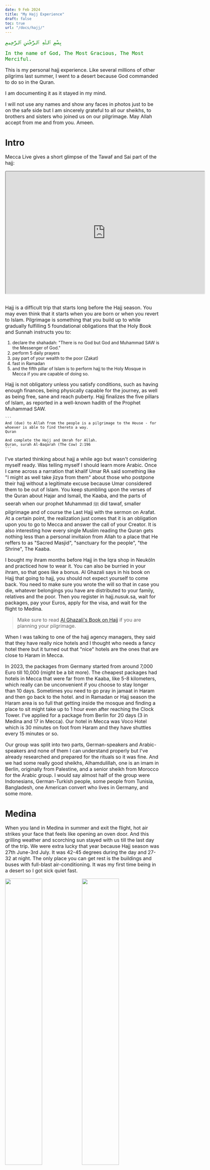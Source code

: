 ```yaml
---
date: 9 Feb 2024
title: "My Hajj Experience"
draft: false
toc: true
url: "/docs/hajj/"
---
```



<style>

body p {
	text-align: left !important;
	font-size: 16px !important;
}

iframe {
  display: block;
  margin-left: auto;
  margin-right: auto;
}

vid iframe {
	width: 650px;
	height: 400px;
	border-radius: 4px;
  }
  
  /* Media query for screens with a maximum width of 768px (typical for mobile screens) */
  @media (max-width: 768px) {
	vid iframe {
	  max-width: 600px; /* Maintain full width for mobile screens */
	  width:100% !important;
	  margin: 5px; /* Adjust for smaller screens */
	}
  }


  @keyframes tonext {
	75% {
	  left: 0;
	}
	95% {
	  left: 100%;
	}
	98% {
	  left: 100%;
	}
	99% {
	  left: 0;
	}
  }
  
  @keyframes tostart {
	75% {
	  left: 0;
	}
	95% {
	  left: -300%;
	}
	98% {
	  left: -300%;
	}
	99% {
	  left: 0;
	}
  }
  
  @keyframes snap {
	96% {
	  scroll-snap-align: center;
	}
	97% {
	  scroll-snap-align: none;
	}
	99% {
	  scroll-snap-align: none;
	}
	100% {
	  scroll-snap-align: center;
	}
  }

  .image-row {
  display: flex !important;
  justify-content: center; /* Center the images horizontally */
  gap: 10px; /* Space between the images */
}

.image-row img {
  display: flex !important;
  max-width: 100%; /* Ensure the images are responsive */
  height: auto;
}

</style>

<div style="font-family: Consolas, sfmono-regular, monospace !important; color: green;">
<div dir="rtl" lang="ar">

بِسْمِ ٱللَّٰهِ ٱلرَّحْمَٰنِ ٱلرَّحِيمِ

</div>

In the name of God, The Most Gracious, The Most Merciful. </div>

This is my personal hajj experience. Like several millions of other pilgrims last summer, I went to a desert because God commanded to do so in the Quran. 

I am documenting it as it stayed in my mind. 

I will not use any names and show any faces in photos just to be on the safe side but I am sincerely grateful to all our sheikhs, to brothers and sisters who joined us on our pilgrimage. May Allah accept from me and from you. Ameen.

# Intro

Mecca Live gives a short glimpse of the Tawaf and Sai part of the hajj:

<vid>
	<iframe
	  src="https://www.youtube.com/embed/moQtMet7F7w?autoplay=1&mute=1&si=xKbnS9JQfIx0wB_F"
	  allow="autoplay"
	></iframe>
</vid>
</br>

Hajj is a difficult trip that starts long before the Hajj season. You may even think that it starts when you are born or when you revert to Islam. Pilgrimage is something that you build up to while gradually fulfilling 5 foundational obligations that the Holy Book and Sunnah instructs you to: 
1. declare the shahadah: "There is no God but God and Muhammad SAW is the Messenger of God."
2. perform 5 daily prayers
3. pay part of your wealth to the poor (Zakat)
4. fast in Ramadan
5. and the fifth pillar of Islam is to perform hajj to the Holy Mosque in Mecca if you are capable of doing so.

Hajj is not obligatory unless you satisfy conditions, such as having enough finances, being physically capable for the journey, as well as being free, sane and reach puberty. Hajj finalizes the five pillars of Islam, as reported in a well-known hadith of the Prophet Muhammad SAW.

	```
	And (due) to Allah from the people is a pilgrimage to the House - for whoever is able to find thereto a way.
	Quran

	And complete the Hajj and Umrah for Allah.
	Quran, surah Al-Baqarah (The Cow) 2:196
	```

I've started thinking about hajj a while ago but wasn't considering myself ready. Was telling myself I should learn more Arabic. Once I came across a narration that khalif Umar RA said something like "I might as well take jizya from them" about those who postpone their hajj without a legitimate excuse because Umar considered them to be out of Islam. You keep stumbling upon the verses of the Quran about Hajar and Ismail, the Kaaba, and the parts of seerah when our prophet Muhammad ﷺ   did tawaf, smaller pilgrimage and of course the Last Hajj with the sermon on Arafat. At a certain point, the realization just comes that it is an obligation upon you to go to Mecca and answer the call of your Creator. It is also interesting how every single Muslim reading the Quran gets nothing less than a personal invitaion from Allah to a place that He reffers to as "Sacred Masjid", "sanctuary for the people", "the Shrine", The Kaaba.

I bought my ihram months before Hajj in the Iqra shop in Neuköln and practiced how to wear it. You can also be burried in your ihram, so that goes like a bonus. Al Ghazali says in his book on Hajj that going to hajj, you should not expect yourself to come back. You need to make sure you wrote the will so that in case you die, whatever belongings you have are distributed to your family, relatives and the poor. Then you register in hajj.nusuk.sa, wait for packages, pay your Euros, apply for the visa, and wait for the flight to Medina.

> Make sure to read [Al Ghazali's Book on Hajj](https://ia800901.us.archive.org/27/items/202247858ImamGhazaliOnTheSecretsOfHajj/202247858-Imam-Ghazali-on-the-Secrets-of-Hajj.pdf) if you are planning your pilgrimage.

When I was talking to one of the hajj agency managers, they said that they have really nice hotels and I thought who needs a fancy hotel there but it turned out that "nice" hotels are the ones that are close to Haram in Mecca.

In 2023, the packages from Germany started from around 7,000 Euro till 10,000 (might be a bit more). The cheapest packages had hotels in Mecca that were far from the Kaaba, like 5-8 kilometers, which really can be unconvenient if you choose to stay longer than 10 days. Sometimes you need to go pray in jamaat in Haram and then go back to the hotel. and in Ramadan or Hajj season the Haram area is so full that getting inside the mosque and finding a place to sit might take up to 1 hour even after reaching the Clock Tower. I've applied for a package from Berlin for 20 days (3 in Medina and 17 in Mecca). Our hotel in Mecca was Voco Hotel which is 30 minutes on foot from Haram and they have shuttles every 15 minutes or so.

Our group was split into two parts, German-speakers and Arabic-speakers and none of them I can understand properly but I've already researched and prepared for the rituals so it was fine. And we had some really good sheikhs, Alhamdulillah, one is an imam in Berlin, originally from Palestine, and a senior sheikh from Morocco for the Arabic group. I would say almost half of the group were Indonesians, German-Turkish people, some people from Tunisia, Bangladesh, one American convert who lives in Germany, and some more.

# Medina

When you land in Medina in summer and exit the flight, hot air strikes your face that feels like opening an oven door. And this grilling weather and scorching sun stayed with us till the last day of the trip. We were extra lucky that year because Hajj season was 27th June-3rd July. It was 42-45 degrees during the day and 27-32 at night. The only place you can get rest is the buildings and buses with full-blast air-conditioning. It was my first time being in a desert so I got sick quiet fast.

<img width=49% src="./images/medina-temp.jpg">    <img width=49% src="./images/mecca-temp.jpg">

I have few photos because it is not the right place and time to relax and enjoy what you see. I just took some photos mostly to send to my parents.

Our hotel in Medina was right beside Prophet Muhammad's ﷺ  Mosque and the first thing I saw from the window of my room was a giant construction site on the new wing of the Haram area and the famous umbrellas protecting Muslims under their shade.

Another thing you notice is the portraits of the kings on the walls and the logo of "Vision 2030" is absolutely everywhere, on the uniform of masjid workers, on the construction fences and even on Zam-Zam water bottles. Literally the half of Medina is under construction. 

<img src="./images/medina-construction.jpg">

They are destroying the whole blocks with old houses, even destroying the mountains stone by stone and building new hotels everywhere. In 10 years, if they finish the constructions, Medina will be unrecognizable. As I understand, "Vision 2030" is an attempt of MBS to make Saudi Arabia less-dependent on oil. Saudi is trying to get more investors' money from abroad, making the Arabia attractive to average European and American tourists by building skyscrapers, selling alcohol, inviting dj's, Shakira and throwing big pathetic music festivals. As Sami Hamdi says, the thinking of MBS might be right but the way he is trying to reach that goal contradicts what the Quran and Sunnah says. I personally think following the path of Dubai is a serious mistake. Yes, there are a lot of investment opportunities, people do buy apartments there but what are these places turning into afterwards? I saw recently a group where a Russian-speaking real estate agency was advertising to buy apartments in a new complex near Dubai in an emirate that will have "the first casino!". May Allah protect our holy lands.

They indeed did a good attempt to make the planning and infrastructure of Mecca and Medina safe and comfortable. At least it is much better than before the times where there were fatal stampede. 3-4 million people gathered in one place to do the same thing is a hard crowd to guide. And if people in the Haram areas were not Muslims and they had other goals in mind, the place could get really chaotic. When it comes to skyscrapers and mega projects like the Neom line city, they of course does little sense with all the hunger and poverty in Yemen and African countries in constant tribal wars funded by multiple "civilized" countries in order to be able to buy rear metals for a cheap price.

Another thing that catches the mind of people from a non-Arab country is that everyone calls you "hajji". Every security guard, every hotel worker, merchant, the cleaners of Haram from Philippines, for them we are just one of the millions of hajjis and hajjas came to their workplace. You would think that the title "hajji" should be used only to those who performed hajj but it was interesting for me to learn that it is used all throughout the year, in any season. And you think about how in the old days the tribe of Quraish from Banu Ismail was responsible for feeding and accomodating the pilgrims way before the prophet Muhammad ﷺ   was born. And now, probably all the Quraish people are rich and all these workers are brought from the poorest countries. 

I've learned recently that the Ottomans were building Hejaz railways to connect Istanbul and Mecca. Sadly due to WWI and then the collapse of the latest khalifate, the project was abandoned. The railways from Damascus to Medina however were already built by then and, as I understand, still in service.

The roads in Medina are named after the sahabis. It is so different when you walk on the Abu Dharr Al-Ghifari, Ali ibn Abu Talib street, and then of course you see the roads named after the kings of modern times.

# The Mosque of the Prophet Muhammad ﷺ   (Masjid Al-Nabawi)

<img src="./images/masjid-an-nabawi.jpg">

Medina is schoen. It is so nice and relaxing in Medina. There is Allah's blessing in the atmosphere and always reminded me of the hadith when Abu Bakr was sick in Medina and wrote a poem about their home Mecca, the prophet Muhammad SAW made dua asking Allah to make Medina more enjoyable than Mecca for muhajireen. and I feel bad for telling the hadith in my own words because imam Malik would make wudhu, put on good clothes, apply perfume, take a sitting position and only then narrate a hadith to the asker.

<div class="image-row">

<img src="./images/medina-night.jpg"><img src="./images/medina-umbrellas.jpg">

</div>
It feels really weird to wear European clothes in Medina and Mecca. So, on the first day, you go shopping for some jalabeyas in the shops nearby the Haram. You definitely better do all your shopping here in Medina because it is cheaper maybe by 20-30% (acc to my estimations), and secondly, in Mecca, there is no time for shopping, you go there and have to do your job.

The people of Yemen used to come for Hajj and used not to bring enough provisions with them and used to say that they depend on Allah. On their arrival in Medina they used to beg the people, and so Allah revealed, "And take a provision (with you) for the journey, but the best provision is the fear of Allah." (2.197).

Bukhari, Volume 2, Book 26, Number 598

<img src="./images/medina-cats.jpg">

Local desert cats have long legs and look really thin. Usually hiding in the shadows. Other than cats, I've seen only pigeons, doves and crickets; eagles in Mecca and camels here and there on the way to Mecca. Some kind of locusts were flying in swarms around Haram lamps. Probably insects are attracted by cool air and moisture from pulverizers in the Haram area. I've prayed several times on the roof of Masjid Al Haram in Mecca and in the morning and after maghrib, there were birds flying above the mosque. There was no time to look for local animals though.

<img src="./images/uhud.jpg">

We also went to the mount of Uhud. The place where the prophetﷺ   was wounded, the place where Hamza died. Talha ibn UbaydAllah is one of my favorite sahabis. And Uhud is the place where Talha carved his name in the hadiths when he protected the prophetﷺ   from arrows with his own body while most of the Muslim army fled. Abu Bakr said that the battle of Uhud was "the day of Talha". It was interesting to be there after reading about the battle of Uhud from the seerah of the prophet Muhammad ﷺ  .

# Bus from Medina to Mecca

	[22:26-27] We appointed Abraham to establish the Shrine: "You shall not idolize any other god beside Me, and purify My shrine for those who visit it, those who live near it, and those who bow and prostrate. "And proclaim that the people shall observe Hajj pilgrimage.* They will come to you walking or riding on various exhausted (means of transportation). They will come from the farthest locations."

On the road to Mecca there were 4-5 control check points where they count people in the bus. My friend said they are making sure there are no non-Muslims. Sometimes they would give us a bottle of Zam-Zam. Don't drink it though, keep it as a gift.

On the way to Mecca we chanted Labaik Allahuma Labaik for some time. I still get shivers when I hear Labaik. And we stopped to pray Maghrib in the middle of nowhere in the desert. There was only one mosque and a couple of buildings. and a red sunset.

# Umrah

Before I went on this journey, I've spent almost a year researching, reading about the rituals, training to wear ihram, etc. What I did not expect was that the Mecca itself would blow my mind so hard that I did my first umrah in a shocked state.

As I said, it was my first time in Mecca and my first impression of Mecca was absolutely shocking. 

<img src="./images/clock-tower-night.jpg">

Mecca is also in the middle of nowhere. It is just a desert with rocky hills. If the Kaaba was somewhere in a city with a sea shore or a nice weather, people could easily turn it into a horrible tourist trap. It's turning into one right now despite being in the middle of the Saudi desert. If there was no Zamzam, there would be no water to drink. If this place was not predestined by God to become a sacred place of worship and a pilgrimage destination, hardly anyone would decide to settle in there by his own will.

After a long bus ride, we arrived at the hotel probably at around midnight, took a shower and went to perform the umrah right away. I've decided to go with the group to be on the safe side. Along the way there were crowds and crowds of sweaty Muslims from all over the world going towards or from the Haram. The scenes of poor large groups of African brothers and sisters sleeping and eating on the ground shook me. And step by step getting through the crowd we were approaching the Haram area. It was difficult to raise my head to see where the Clock Tower ends and walk at the same time. I remember it well. It was noisy and my ear functions started to kind of shut off, the sounds felt weirdly muffled. Security guards and men in ihram everywhere. We entered through the nearest gates, I think it was Bab Al-Salam. After some time sheikh told us to look down and slowly raise our eyes to see the Kaaba for the first time and make a dua. 

Everybody who've been there knows how it feels to do the tawaf around the Kaaba. I used to watch Mecca Live sometimes and on the screen with the smooth Quran recitation of Al Meaqli, the Tawaf on the screen looks so calm and relaxing. In reality, the first time it was the total opposite, there is so much chaos on the ground floor. But soon you start to adjust and just follow the flow. Our sheikh guided us, we tried to keep the group together and surround the women of the group to keep them safer.

<img src="./images/kaaba-after-tawaf.jpg">

After finishing the 7 rounds around the Kaaba, we prayed behind Maqam Ibrahim, and drank some Zamzam. That was a good Zamzam. Alhamdulillah.

We did the sai between Safa and Marwa I think on the 2 floor and I don't quiet remember how it was. Remember only stopping to make dua after reaching each hill and jogging on green lights.

It all took probably around 3 hours. After finishing the rituals, while we were getting out of Haram, the athan started. So we prayed Fajr. People were exhausted. We went into a building with shops that were fully working even though it was about 4am and got our heads shaved. Our sheikhs said don't pay more than 10 Riyals. The rest I don't remember, I just remember the soothing morning and I still hasn't recovered from the shock. We reached the hotel, washed ourselves and fell into our beds.

# Waiting for Hajj to Start

After performing Umrah we still had almost a week before the beginning of Hajj. These days everybody spends of course going to Haram to pray and back. I was thinking about my parents a lot. I would call them while walking to Haram and show them the rivers of Muslim people. Being from a small town in Tatarstan, even after moving to Europe I couldn't imagine to myself until recently that someday God will lead me to the streets of Mecca swarming with pilgrims. The crowds of Muslims from all over the world, fever, and +45 degress were messing my thoughts. Of course you know that there are hundreds and hundreds millions of practicing Muslims but when you see them all together in one place in same clothes, Asian, African, European, Arab, they are all there. The concentration of Muslims who does not have any other job than going to pray to Haram and back was hard to digest for my brain. It was interesting that my skin didn't get even slightly sunburned even though I didn't use sunscreen.

A few days after Umrah I got sick. Probably was the reaction of my body to what was happening around and the AC. By the end of hajj, almost everyone I knew got sick. and 80% of people were coughing. At the beginning I was happy that I got sick before the Hajj date thinking that I will recover before Mina but I was sick till the very end of the trip. I knew that everybody gets sick there but I didn't expect it to last that long.

In Mecca, you see a lot of things that you might not agree nor understand. My friend said all these tourists, shops, Risa chickens, AC'ed buses, fumes, plastc bottle trash are part of the test now. So, in the old days the whole journey was dangerous and was only for people with a certain level of money, preparation and determnitaion. Now you hop on a plane and an air-conditined bus drives you to a fancy hotel with golden-colored elevators and served meals from chef. And on the way to Kaaba you pass by your poorest brothers sitting on stone, eating rice in the middle of the road. It ovewhelms you and you need extra time to digest what you see.

# Mina

Hajj starts when you leave for Mina. There are some things that I would do differently if I wasn't feverish and if it wasn't my first time in Mecca. One of the things would definitely be to go to Mina on your own without a group. The distance between Haram and EU and American tents in Mina is about 12-13km. Mina itself is a tent "city". and the main thing that bothered me was that after 3.5 hour walk in the crowds in +40-45-degree heat under the sun it would be difficult to find your tent. Every tent looks the same. Also, if you decide to walk give your bag with belongings to brothers in your group, take the minimum on your back. Don't forget water, put on sunscreen, sunglasses, make sure your sandals are soft and comfortable, etc. 

<img src="./images/hajj-rites-map.jpg"><img src="./images/camps-in-mina.jpg"><img src="./images/mina-tent-city.jpg">

Took the pic from [here](https://theislamicinformation.com/news/saudi-arabia-allocated-mina-camps-hajj-2022/) and [here](https://hajjumrahplanner.com/mina/).

Our hotel-roommate in Mecca did all the distance on his own feet and he was 60. I've decided to be on the safe side and save my energy for the Day of Arafat so we took a bus with the group. It should be a totally different feeling when you do all the distances on your feet.

Inside of the tents in Mina might be different according to the country. As I understand, some tents don't even have the carpets. Tents of groups from EU and Americas are behind the slaughterhouses. Google Maps actually shows to which country the tents belong to, a really helpful feature. Inside the tent we lived about 100men. In our tents we had somekind of 50-cm wide mattress that you can convert to a sitting pillow. The place was pretty tight and if when I lay on my back my shoulders would touch my neighbors. When it was time for praying we would fold our mattresses to pray in jamaat. Tents have ACs and it is the only way for Europeans not to get melted.

There was a kitchen where they served food 3 times a day. There are shower facilities combined with toilets that were almost always crowded. On the rush our before prayer or before Arafat you need to wait for 3-5 people who use the bathroom and the shower before you.

Our group sheikhs made a lecture about Arafat and we stayed there the first night.
and slept to get some energy for the main day.

# Arafat

The Prophet Muhammadﷺ   said in a famous Hadith in Tirmidhi: "Hajj is Arafat". So, this is the day. We prayed Fajr, Takbir At-Tashrik and the Talbiyah, had breakfast and started lining up to wait for your turn to take ghusl. I remember my Bengali friend said "Get ready. For this is the most important day of our lives." It is the Day.

We went to Arafat.

Everything you do in Medina and Mecca is building up to this moment. We had a large tent with water supplies and AC. So we started waiting for Dhuhr. There are showers in Arafat but there are more open than in Mina. We made wudhu and prayed shortened and combined Dhuhr and Asr in jamaat. Our Moroccan sheikh made a long nice dua. People were weeping. So after the collective prayer starts the main part of Arafat. THE STANDING. You just stand and make all your prepared dua and then make improvised sincere duas, then you make some salah and make dua again. Again and again. I don't remember exactly what happened there to be honest. Sometimes I'm trying to remember what are the things that I made dua for but I can't. 

It is recommended to make dua outside, especially at the Mount of Rahmah but it was +46. We went outside with my friends a little later when sun started slide down the horizon. I hid for some time under the shade of a fence while supplicating to Allah. The last moments I've spent in some field in Arafat under the shadow of a random tree. The sun was declining and 5th layer of sweat was drying up from heat on my skin.

After the sun sets, The Day of Arafat is over. I remember we went back and were looking for water to drink. I remember sitting outside our tent with my head down feeling a very unusual extraterestial tiredness. I've never been that exhausted. It felt like not only my body but my soul itself was tired. Even after coming back to Berlin after a month I would remember that tiredness. Gives me shivers to this day.

I don't have any photos of Arafat. And it is not the time to make pictures. Hajj is Arafat.

# Sleeping outside in Muzdalifah

Before Arafat, most of people feel nervous. After Arafat, there is a relief. and in the evening, probably almost at night, we went to sleep under the stars in the valley of Muzdalifah.

They give you snacks and a carpet to sleep. Well, at lands for hujjaj from EU they do. We prayed Isha, maybe we prayed Magrib also there in jamaat. You don't really pray without the jamaa in Mecca or Medina. We ate, collected peddles for Jamarat in bottles. The line to the bathrooms is large there so you may have to wait for a while. I washed the sweat a little without going to the shower. and at night it was still like +35 or something. It was noisy and chaotic, I thought I would not fall asleep but the exhaustion got me and I had a nice and really needed sleep until I woke up before Fajr. I was lucky to use the washrooms before too many people got up.

<img src="./images/muzdalifah.jpg">

# Walking to Mina

After praying Fajr, our sheikh started gathering the group and we lost someone and we were waiting for about 30 minutes until we realized that they were looking for someone who was already among us:) then we joined the big river of hujjaj flowing by the autobahn-like lanes to Mina and then to Jamarat to throw stones as the prophet Ibrahim AS did. 

There are many moments in Mecca and especially during hajj, when you think "no, this is not right" or "Astagfirullah, this shouldn't be like this". It happens when you see mountains carved up till roots to build another fancy hotel for hajjis. You see it with all this fat fried chicken fast-food restaurants. You feel it while inhaling exhaust fumes of thousands of buses full of pilgrims. You feel it when you start behaving like a tourist in Mecca. And you definitely feel it when leaving Muzdalifah. It was so trashed. The amount of trash hajjis make in those 5 days is just enormous. and in Muzdalifah, there are no tents or skyscrapers that would cover it. 
but you still think about that you did the Arafat and the hardest part of hajj. You better start preparing for your tawaf at this point. 

I've met groups from my homeland of Tatarstan (Russia) several times. Some of the groups had yellow backpacks with a label TATARSTAN. Gave me some warmth every time.

# Mina and Jamarat

After sleeping in Muzdalifah, Mina feels like a home-ish place with comfortable amenities. We had a few hours to take a shower and change our ihram because at this point it is already dirty. From dust of Muzdalifah and the sweat of Arafat. Our sheikhs gathered us and we headed to the tunnels that lead to Jamarat and then to Mecca. Maybe about one third of the way is going through huge overcrowded tunnels. At some point the group started dissolving and I was walking alone. People are still chanting Labayk Allahuma labayk.

It was funny how a security guard was showing a group directions saying "Shaytan is there". and through all the way the guards are standing with pulverizers splashing water onto faces of pilgrims to cool them down. It is an enjoyable part of the Mina-Mecca trails. Nothing special happens in Jamarat, you just need to be careful not to catch a stone in your eye and not to throw your pebbles too hard so that they don't hurt anyone by ricocheting.

Jamarat itself looks like a humongous parking lot from the outsite. From afar it looks like a termite house with millions of pilgrims carrying stones to headshot shaytan.

<img src="./images/jamarat-bridge.jpg">

The photo is taken from [the best hajj and umrah planner](https://hajjumrahplanner.com/jamarat-bridge/).

# Tawwaf Al Ziyarah

After Jamarat, you walk to Mecca. On our way we received a message that our kurbani is successfully done.

In Ramadan and in the Hajj season, the ground floor of the tawaf area is fully packed. There are different ways you can do tawwaf and you can choose your pace and the distance to Kaaba. Usually it is recommended to try to gradually come closer to Kaaba till the 4-5 circle and then slowly increase the radius. 

I remember my tawaf after Arafat very good and I want to keep it only to myself and my Lord. Think about the Arafat. My dear friend and neighbor said that among all the chaos, haste and weird things happening around, there are some people who are just peacefully doing their tawaf, praying and making dua. Try to be that person. That was the point where I started to feel the pressure and nervousness coming out of my body and my soul. The most important rites of hajj are already done. Just go to Safa and Marwa seven times and shave your head again.

# Safa and Marwa and Shaving the head

When I went out of Haram after Safa and Marwa, it was past noon and the marble tiles outside were so bright that it sunburned my eyes and made them red and filled with pain for the next week.

This time I shaved my head for 30 Riyals. They increased prices for the hajj season. and I think they were taking 20 from Arab-speaking people. They are at the highest level of head-shaving experience. They shave your head so fast, you don't even have time to find a comfortable position on the chair to relax a little.

I don't remember the rest of the day. Probably I walked to the hotel, took a shower and went to bed to recover. InshaAllah, the main part of my hajj was complete.

In the evening, returned to Mina to spend the night there.

# Jamarat and Mina

The next 2 or 3 days you do the Jamarat. And on the 5th of Dhul Hijja, it is allowed to return to Mecca after throwing pebbles. Almost everyone chose to go back to the hotel. On the last day, me with my American and Bengali friend went through the valleys and tunnels to Jamarat and then slowly returned to Mecca. The passage from the left side between the mountain and Haram was closed so we had to go through Haram but got lost. While we were trying to find an open exit, the athan started, so we stayed and prayed before leaving. Probably it was Asr. Then we probably went to the hotel. I don't remember. Our Hajj was complete.

# Preparing to go back

After Hajj was over, we had only three days before our flight home. In those days you can pay the fidya if you did a violations of some hajj rules. Sadaqah for minor violation or give kurbani (damm) for major violations (varies depending on the mazhab). There are offices in the Clock Tower where you can pay the fidya or damm. For Sadaqa, you can also just feed the people next to the haram area, a lot of poor people there.

After recovering a little from Arafat, we used to go back to Kaaba and started preparing to go home. And in the last day, you do the Farewell Tawaf (not in ihram). That should be the last thing you do in Mecca.

# Post-Hajj

<img style="width:80%" src="./images/ghazali.jpg"></br>

After any event that one can call an "experience", something changes. I was feeling so weird after Arafat. Whenever I go through my memories, these flashbacks from Arafat or Haram make me start panting from heat. Make me feel disoriented. It makes me lower my head. You go back home, your hair start to grow again, you wait at the traffic lights and think to yourself "what am I doing here?".

I remember buying soup in a supermarket in Denmark and drink it before our nikah. I was still coughing after one month. There is even a special term "hajj cough".

And when circulating around the Kaaba for the second time, think about the angels who in their thousands come to worship God and circumambulate Al-Bait Al-Mamoor to never come back again. It is a hard journey but I hope one day inshaAllah to come back with my family. And especially, if God wills, I want to visit Mecca and Medina with my parents. I want to be there when they see the Kaaba.

	[48:27] GOD has fulfilled His messenger's truthful vision: "You will enter the Sacred Masjid, GOD willing, perfectly secure, and you will cut your hair or shorten it (as you fulfill the pilgrimage rituals) there. You will not have any fear. Since He knew what you did not know, He has coupled this with an immediate victory."

We all know this episode of the seerah of the prophet ﷺ   when this ayah was descended.

	Labaik Allahuma labaik.

I personally think it is a great phrase to say on your death bed. Here I am, oh Lord. I hear your call and I come. But, as the hadith says, noone is safe from the tribulations of the grave. It is our obligation to die upon shahada. And you cannot die upon shahada if you haven't lived upon it. And our beloved prophet Muhammad ﷺ   was the best to choose words when he died. Repeating "the companionship of The Most High, the companionship of The Most High". May Allah let our tongues speak the words of shahada when we die.






